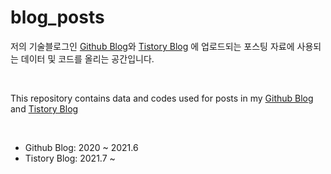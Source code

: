 # blog_posts

저의 기술블로그인 [Github Blog]와 [Tistory Blog] 에 업로드되는 포스팅 자료에 사용되는 데이터 및 코드를 올리는 공간입니다.

<br>

This repository contains data and codes used for posts in my [Github Blog] and [Tistory Blog] 


<br>

 + Github Blog: 2020 ~ 2021.6 
 + Tistory Blog: 2021.7 ~

<br>

[Github Blog]: https://hyewonleess.github.io/
[Tistory Blog]: https://hyewon328.tistory.com/
